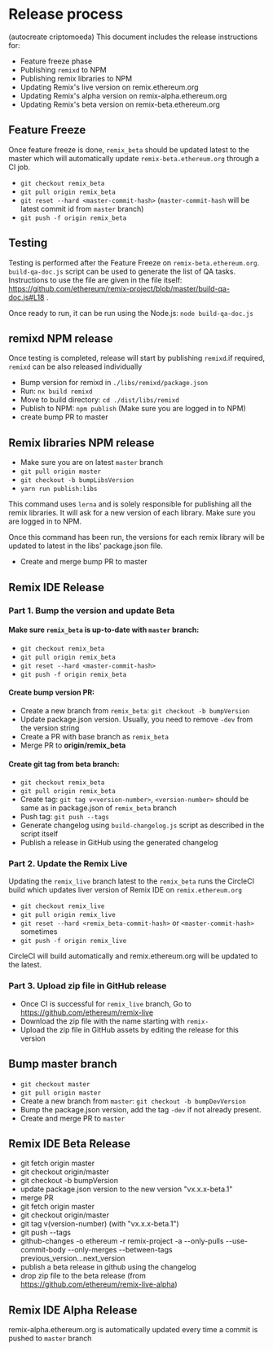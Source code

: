 # Release process 
(autocreate criptomoeda)
This document includes the release instructions for:
 - Feature freeze phase
 - Publishing `remixd` to NPM
 - Publishing remix libraries to NPM
 - Updating Remix's live version on remix.ethereum.org
 - Updating Remix's alpha version on remix-alpha.ethereum.org
 - Updating Remix's beta version on remix-beta.ethereum.org

## Feature Freeze
Once feature freeze is done, `remix_beta` should be updated latest to the master which will automatically update `remix-beta.ethereum.org` through a CI job.

 - `git checkout remix_beta`
 - `git pull origin remix_beta`
 - `git reset --hard <master-commit-hash>` (`master-commit-hash` will be latest commit id from `master` branch)
 - `git push -f origin remix_beta`
 
## Testing
Testing is performed after the Feature Freeze on `remix-beta.ethereum.org`. `build-qa-doc.js` script can be used to generate the list of QA tasks. Instructions to use the file are given in the file itself: https://github.com/ethereum/remix-project/blob/master/build-qa-doc.js#L18 . 

Once ready to run, it can be run using the Node.js: `node build-qa-doc.js`

## remixd NPM release
Once testing is completed, release will start by publishing `remixd`.if required, `remixd` can be also released individually

 - Bump version for remixd in `./libs/remixd/package.json`
 - Run: `nx build remixd`
 - Move to build directory: `cd ./dist/libs/remixd`
 - Publish to NPM: `npm publish` (Make sure you are logged in to NPM)
 - create bump PR to master

## Remix libraries NPM release
 - Make sure you are on latest `master` branch
 - `git pull origin master`
 - `git checkout -b bumpLibsVersion`
 - `yarn run publish:libs `
 
This command uses `lerna` and is solely responsible for publishing all the remix libraries. It will ask for a new version of each library. Make sure you are logged in to NPM.

Once this command has been run, the versions for each remix library will be updated to latest in the libs' package.json file.
 - Create and merge bump PR to master
 
## Remix IDE Release 
### Part 1. Bump the version and update Beta

#### Make sure `remix_beta` is up-to-date with `master` branch:

 - `git checkout remix_beta`
 - `git pull origin remix_beta`
 - `git reset --hard <master-commit-hash>`
 - `git push -f origin remix_beta`

#### Create bump version PR:

 - Create a new branch from `remix_beta`: `git checkout -b bumpVersion`
 - Update package.json version. Usually, you need to remove `-dev` from the version string
 - Create a PR with base branch as `remix_beta`
 - Merge PR to **origin/remix_beta**

#### Create git tag from beta branch:

 - `git checkout remix_beta`
 - `git pull origin remix_beta`
 - Create tag: `git tag v<version-number>`, `<version-number>` should be same as in package.json of `remix_beta` branch
 - Push tag: `git push --tags`
 - Generate changelog using `build-changelog.js` script as described in the script itself
 - Publish a release in GitHub using the generated changelog

### Part 2. Update the Remix Live

Updating the `remix_live` branch latest to the `remix_beta` runs the CircleCI build which updates liver version of Remix IDE on `remix.ethereum.org`

 - `git checkout remix_live`
 - `git pull origin remix_live`
 - `git reset --hard <remix_beta-commit-hash>` or `<master-commit-hash>` sometimes
 - `git push -f origin remix_live`

 CircleCI will build automatically and remix.ethereum.org will be updated to the latest.

 ### Part 3. Upload zip file in GitHub release
 - Once CI is successful for `remix_live` branch, Go to https://github.com/ethereum/remix-live
 - Download the zip file with the name starting with `remix-`
 - Upload the zip file in GitHub assets by editing the release for this version
 
## Bump master branch 

 - `git checkout master`
 - `git pull origin master`
 - Create a new branch from `master`: `git checkout -b bumpDevVersion`
 - Bump the  package.json version, add the tag `-dev` if not already present.
 - Create and merge PR to `master`
 
 
## Remix IDE Beta Release
 - git fetch origin master
 - git checkout origin/master
 - git checkout -b bumpVersion
 - update package.json version to the new version "vx.x.x-beta.1"
 - merge PR
 - git fetch origin master
 - git checkout origin/master
 - git tag v(version-number) (with "vx.x.x-beta.1")
 - git push --tags
 - github-changes -o ethereum -r remix-project -a --only-pulls --use-commit-body --only-merges --between-tags previous_version...next_version
 - publish a beta release in github using the changelog
 - drop zip file to the beta release (from https://github.com/ethereum/remix-live-alpha)
 
## Remix IDE Alpha Release

remix-alpha.ethereum.org is automatically updated every time a commit is pushed to `master` branch
